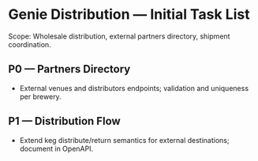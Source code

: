# Genie Distribution — Initial Task List

Scope: Wholesale distribution, external partners directory, shipment coordination.

## P0 — Partners Directory
- External venues and distributors endpoints; validation and uniqueness per brewery.

## P1 — Distribution Flow
- Extend keg distribute/return semantics for external destinations; document in OpenAPI.
